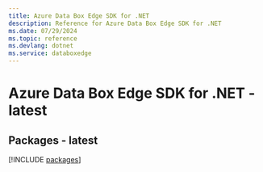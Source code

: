 ```yaml
---
title: Azure Data Box Edge SDK for .NET
description: Reference for Azure Data Box Edge SDK for .NET
ms.date: 07/29/2024
ms.topic: reference
ms.devlang: dotnet
ms.service: databoxedge
---
```

# Azure Data Box Edge SDK for .NET - latest
## Packages - latest
[!INCLUDE [packages](data-box-edge-index.md)]